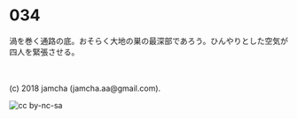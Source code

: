 # 034

渦を巻く通路の底。おそらく大地の巣の最深部であろう。ひんやりとした空気が四人を緊張させる。  

<br>  
<br>  
(c) 2018 jamcha (jamcha.aa@gmail.com).  

![cc by-nc-sa](http://i.creativecommons.org/l/by-nc-sa/4.0/88x31.png)